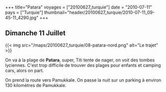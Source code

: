 +++
title="Patara"
voyages = ["20100627_turquie"]
date = "2010-07-11"
pays = ["Turquie"]
thumbnail="header/20100627_turquie/2010-07-11_09-45-11_4290.jpg"
+++


## Dimanche 11 Juillet

{{< img src="/maps/20100627_turquie/08-patara-nord.png" alt="Le trajet" >}}

On va à la plage de **Patara**, super, Titi tente de nager, on voit des tombes lyciennes.
C'est trop difficile de trouver des plages pour enfants et camping cars, alors on part.

On prend la route vers Pamukkale. On passe la nuit sur un parking à environ 130 kilomètres de Pamukkale.




